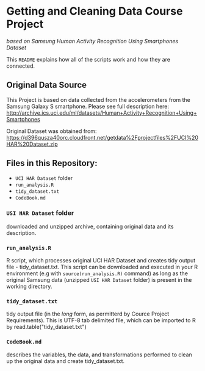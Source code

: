 # Getting and Cleaning Data Course Project
_based on Samsung Human Activity Recognition Using Smartphones Dataset_ 

This `README` explains how all of the scripts work and how they are connected.

## Original Data Source
This Project is based on data collected from the accelerometers from the Samsung Galaxy S smartphone.
Please see full description here: http://archive.ics.uci.edu/ml/datasets/Human+Activity+Recognition+Using+Smartphones

Original Dataset was obtained from: https://d396qusza40orc.cloudfront.net/getdata%2Fprojectfiles%2FUCI%20HAR%20Dataset.zip


## Files in this Repository:

- `UCI HAR Dataset` folder
- `run_analysis.R`
- `tidy_dataset.txt`
- `CodeBook.md`

### `USI HAR Dataset` folder
downloaded and unzipped archive, containing original data and its description.

### `run_analysis.R`
R script, which processes original UCI HAR Dataset and creates tidy output file - tidy_dataset.txt. 
This script can be downloaded and executed in your R environment (e.g with `source(run_analysis.R)` command) as long as the original Samsung data (unzipped `USI HAR Dataset` folder) is present in the working directory.

### `tidy_dataset.txt`
tidy output file (in the _long_ form, as permitterd by Cource Project Requirements). This is UTF-8 tab delimited file, which can be imported to R by read.table("tidy_dataset.txt")

### `CodeBook.md`
describes the variables, the data, and transformations performed to clean up the original data and create tidy_dataset.txt.



